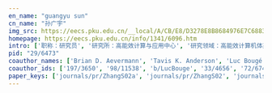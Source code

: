 ```yaml
---
en_name: "guangyu sun"
cn_name: "孙广宇"
img_src: https://eecs.pku.edu.cn/__local/A/CB/E8/D3278E8B8684976E7C6883B8D28_01417144_51D8.jpg?e=.jpg
homepage: https://eecs.pku.edu.cn/info/1341/6096.htm
intro: ['职称：研究员', '研究所：高能效计算与应用中心', '研究领域：高能效计算机体系结构、异构加速器架构与系统、高能效存储系统等  ', '办公电话：86-10-63757978', '电子邮件：gsun@pku.edu.cn', '个人主页：http://ceca.pku.edu.cn/team.php?action=show&member_id=15 ']
pid: "29/6473"
coauthor_names: ['Brian D. Aevermann', 'Tavis K. Anderson', 'Luc Bougé', 'David F. Burke', 'Liang Chang 0002', 'Xi Chen', 'Xiaoming Chen 0003', 'Xing Chen', 'Xuexuan Chen', 'Yiran Chen', 'Zhiguang Chen', 'Yuanqing Cheng', 'Yuze Chi', 'Jason Cong', 'Bin Cui 0001', 'Can Cui', 'Guohao Dai', 'Gwenaelle Dauphin', 'Shuiguang Deng', 'Vincent Desborough', 'Yong Dou', 'Binbin Fan', 'Xiang Fang', 'Zhenman Fang', 'Igor V. Filippov', 'Zhiqiang Gao', 'Zhiping Gu', 'Yijin Guan', 'Qing He', 'Sherry He', 'Dora Blanco Heras', 'Henry Hoffmann', 'Zhenyu Hou', 'Song Jiang', 'Alex K. Jones', 'Wang Kang', 'Youngjae Kim 0001', 'Edward B. Klem', 'Sanjeev Kumar', 'Chunbo Lai', 'Christopher N. Larsen', 'Alexandra Lee', 'Guoliang Li 0001', 'Gushu Li', 'Peng Li 0031', 'Shuo Li 0007', 'Xiaomei Li', 'Xintong Li', 'Ying Li 0001', 'Yong Li 0009', 'Hao Liang', 'Zheng Liang', 'Haixiang Lin', 'Shiding Lin', 'Dongpeng Liu', 'Fangxing Liu', 'Ming Liu 0024', 'Shengpeng Liu', 'Yongpan Liu', 'Guojie Luo', 'Weifeng Lv', 'Yanfei Lv', 'Catherine Macken', 'Colin Mahaffey', 'Haiyu Mao', 'Mengjie Mao', 'Victor E. Marquez', 'Marc C. Nicklaus', 'Peichen Pan', 'Tingting Pang', 'Sungyong Park', 'Brett E. Pickett', 'Brian Reardon', 'Richard H. Scheuermann', 'Shaoshuai Shi', 'Jiwu Shu', 'Thomas Smith', 'Lingyang Song', 'Lucy Stewart', 'Christian Suloway', 'Jiayu Sun', 'Aida Todri', 'Lei Tong', 'Lionel Torres', 'Amy L. Vincent', 'Johannes H. Voigt', 'Bryan Walters', 'Duolin Wang', 'Feiyi Wang', 'Pengfei Wang 0005', 'Shangguang Wang', 'Wenqiang Wang', 'Ying Wang 0001', 'Yu Wang 0002', 'Zhaohao Wang', 'Wujie Wen', 'Bi Wu', 'Di Wu 0010', 'Junjie Wu', 'Bingjun Xiao', 'Nong Xiao', 'Dong Xu 0002', 'Ningyi Xu', 'Yi Xu', 'Huazhong Yang', 'Liqiong Yang', 'Chao Yao', 'Zhihang Yuan', 'Sam Zaremba', 'Chen Zhang 0001', 'Hongbin Zhang', 'Lu Zhang', 'Tao Zhang 0032', 'Wei Zhang', 'Xian Zhang', 'Yaojun Zhang', 'Youguang Zhang', 'Yun Zhang', 'Hongtao Zhao', 'Weisheng Zhao', 'Yi Zhao', 'Zijie Zheng', 'Liwei Zhou', 'Peipei Zhou', 'Zhe Zhou', 'Christian M. Zmasek']
coauthor_ids: ['197/3650', '98/11538', 'b/LucBouge', '33/4656', '72/6746-2', '16/3283', '72/2676-3', '89/120', '86/8279', '80/1641', '75/7449', '05/10696', '169/9784', 'c/JasonCong', '55/5031', '33/320', '147/1470', '146/2515', 'd/ShuiguangDeng', '174/0288', '76/305', '41/2493', '50/2076', '44/10032', '24/5245', '40/5417', '62/3862', '158/8136', '14/3700', '197/3673', '35/3570', 'h/HenryHoffmann', '135/8419', '08/237', 'j/AKJones', '138/9373', '19/5848', '25/11250', '27/343', '167/2080', '41/4925', '165/9281', 'l/GuoliangLi', '163/3591', '83/6353-31', '49/595-7', '53/4014', '21/8501', '22/1805-1', '93/2334-9', '62/5181', '31/5353', '205/8169', '97/2553', '211/4354', '119/2232', '20/2039-24', '54/1301', '15/2486', '30/6124', '15/2736', '34/6178', '38/5303', '197/4069', '170/5428', '09/10802', '48/6671', '41/1468', '72/114', '180/3764', '38/1991', '15/11249', '197/4157', '71/4512', '202/5922', '60/3690', '62/4842', '02/2683', '197/3645', '197/3924', '164/3871', '03/5894', '09/10449', '64/6964', '197/4005', '69/6839', '197/3697', '199/4785', '89/1110', '90/4693-5', '73/8637', '71/2114', '94/3104-1', 'w/YuWang2', '89/9136', '70/11466', '99/10047', '52/328-10', '35/118', '30/8314', '42/2525', '09/3493-2', '88/9033', '14/5580', '94/1128', '61/9852', '99/6747', '195/4180', '62/5253', '94/4084-1', '57/1843', '82/10609', '15/4777-32', '10/4661', '56/5624', '40/10661', '43/8567', '02/6428', '93/1356', '48/5196', '51/4138', '148/4458', '43/11248', '150/9436', '34/6503', '98/1303']
paper_keys: ['journals/pr/ZhangS02a', 'journals/pr/ZhangS02', 'journals/corr/abs-1907-11377', 'journals/nar/ZhangAABDGHKLLL17', 'journals/bioinformatics/LarsenSLZZHZKDK20', 'journals/jcst/ZhangS01', 'journals/sp/0001PWSW18', 'journals/tc/KangCWLSZ17', 'journals/tcad/ZhangSFZPC19', 'journals/jcisd/SunVFMN04', 'journals/corr/ChiDWSLY15', 'journals/iotj/WangYZSS19']
---
```

